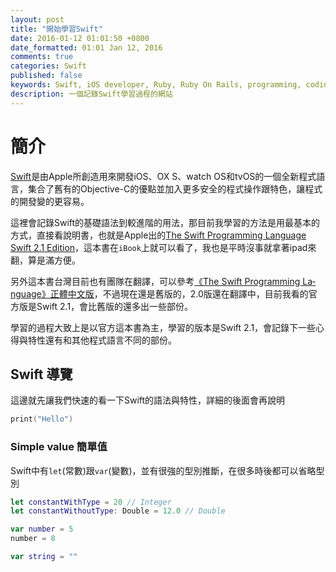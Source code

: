 ```yaml
---
layout: post
title: "開始學習Swift"
date: 2016-01-12 01:01:50 +0800
date_formatted: 01:01 Jan 12, 2016
comments: true
categories: Swift
published: false
keywords: Swift, iOS developer, Ruby, Ruby On Rails, programming, coding, Octopress, 用嘴寫code
description: 一個記錄Swift學習過程的網站
---
```


簡介
===

[Swift][]是由Apple所創造用來開發iOS、OX S、watch OS和tvOS的一個全新程式語言，集合了舊有的Objective-C的優點並加入更多安全的程式操作跟特色，讓程式的開發變的更容易。

<!-- more -->

這裡會記錄Swift的基礎語法到較進階的用法，那目前我學習的方法是用最基本的方式，直接看說明書，也就是Apple出的[The Swift Programming Language Swift 2.1 Edition][Swift book]，這本書在`iBook`上就可以看了，我也是平時沒事就拿著ipad來翻，算是滿方便。

另外這本書台灣目前也有團隊在翻譯，可以參考[《The Sw­ift Pr­ogramm­ing La­nguage­》正體中文版][Swift book chinese]，不過現在還是舊版的，2.0版還在翻譯中，目前我看的官方版是Swift 2.1，會比舊版的還多出一些部份。

學習的過程大致上是以官方這本書為主，學習的版本是Swift 2.1，會記錄下一些心得與特性還有和其他程式語言不同的部份。

Swift 導覽
---

這邊就先讓我們快速的看一下Swift的語法與特性，詳細的後面會再說明

```swift
print("Hello")
```

### Simple value 簡單值

Swift中有`let`(常數)跟`var`(變數)，並有很強的型別推斷，在很多時後都可以省略型別

```swift
let constantWithType = 20 // Integer
let constantWithoutType: Double = 12.0 // Double

var number = 5
number = 8

var string = ""
```




[Swift]: http://www.apple.com/tw/swift/
[Swift book]: https://itunes.apple.com/tw/book/swift-programming-language/id881256329?l=zh&mt=11
[Swift book chinese]: https://www.gitbook.com/book/tommy60703/swift-language-traditional-chinese/details